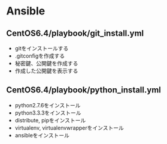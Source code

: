 Ansible
=======

## CentOS6.4/playbook/git_install.yml
- gitをインストールする
- .gitconfigを作成する
- 秘密鍵、公開鍵を作成する
- 作成した公開鍵を表示する

## CentOS6.4/playbook/python_install.yml
- python2.7.6をインストール
- python3.3.3をインストール
- distribute, pipをインストール
- virtualenv, virtualenvwrapperをインストール
- ansibleをインストール
